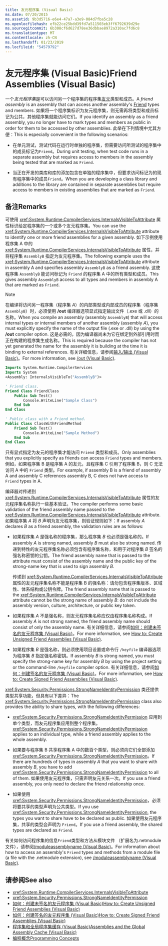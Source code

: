 ```yaml
---
title: 友元程序集 (Visual Basic)
ms.date: 07/20/2015
ms.assetid: 9b3d5716-e6e4-47a7-a3e9-084d7fba5c28
ms.openlocfilehash: efb22ce25bdd39fd7a511503eb3ff6792639d29e
ms.sourcegitcommit: 6b308cf6d627d78ee36dbbae8972a310ac7fd6c8
ms.translationtype: MT
ms.contentlocale: zh-CN
ms.lasthandoff: 01/23/2019
ms.locfileid: "54579792"
---
```

# <a name="friend-assemblies-visual-basic"></a><span data-ttu-id="32d22-102">友元程序集 (Visual Basic)</span><span class="sxs-lookup"><span data-stu-id="32d22-102">Friend Assemblies (Visual Basic)</span></span>
<span data-ttu-id="32d22-103">一个*友元程序集*是可以访问另一个程序集的程序集[友元](../../../../visual-basic/language-reference/modifiers/friend.md)类型和成员。</span><span class="sxs-lookup"><span data-stu-id="32d22-103">A *friend assembly* is an assembly that can access another assembly's [Friend](../../../../visual-basic/language-reference/modifiers/friend.md) types and members.</span></span> <span data-ttu-id="32d22-104">如果将一个程序集标识为友元程序集，则无需再将类型和成员标记为公共，其他程序集就能访问它们。</span><span class="sxs-lookup"><span data-stu-id="32d22-104">If you identify an assembly as a friend assembly, you no longer have to mark types and members as public in order for them to be accessed by other assemblies.</span></span> <span data-ttu-id="32d22-105">此举在下列情境中尤其方便：</span><span class="sxs-lookup"><span data-stu-id="32d22-105">This is especially convenient in the following scenarios:</span></span>  
  
-   <span data-ttu-id="32d22-106">在单元测试，测试代码在运行时单独的程序集，但需要访问所测试的程序集中的成员标记为`Friend`。</span><span class="sxs-lookup"><span data-stu-id="32d22-106">During unit testing, when test code runs in a separate assembly but requires access to members in the assembly being tested that are marked as `Friend`.</span></span>  
  
-   <span data-ttu-id="32d22-107">当正在开发的类库和库的添加包含在单独的程序集中，但要求访问标记为的现有程序集中的成员`Friend`。</span><span class="sxs-lookup"><span data-stu-id="32d22-107">When you are developing a class library and additions to the library are contained in separate assemblies but require access to members in existing assemblies that are marked as `Friend`.</span></span>  
  
## <a name="remarks"></a><span data-ttu-id="32d22-108">备注</span><span class="sxs-lookup"><span data-stu-id="32d22-108">Remarks</span></span>  
 <span data-ttu-id="32d22-109">可使用 <xref:System.Runtime.CompilerServices.InternalsVisibleToAttribute> 属性标识给定程序集的一个或多个友元程序集。</span><span class="sxs-lookup"><span data-stu-id="32d22-109">You can use the <xref:System.Runtime.CompilerServices.InternalsVisibleToAttribute> attribute to identify one or more friend assemblies for a given assembly.</span></span> <span data-ttu-id="32d22-110">如下示例使用程序集 A 中的 <xref:System.Runtime.CompilerServices.InternalsVisibleToAttribute> 属性，并将程序集 `AssemblyB` 指定为友元程序集。</span><span class="sxs-lookup"><span data-stu-id="32d22-110">The following example uses the <xref:System.Runtime.CompilerServices.InternalsVisibleToAttribute> attribute in assembly A and specifies assembly `AssemblyB` as a friend assembly.</span></span> <span data-ttu-id="32d22-111">这使程序集 `AssemblyB` 能访问标记为 `Friend` 的程序集 A 中的所有类型和成员。</span><span class="sxs-lookup"><span data-stu-id="32d22-111">This gives assembly `AssemblyB` access to all types and members in assembly A that are marked as `Friend`.</span></span>  
  
> [!NOTE]
>  <span data-ttu-id="32d22-112">在编译将访问另一程序集（程序集 *A*）的内部类型或内部成员的程序集（程序集 `AssemblyB`）时，必须使用 **/out** 编译器选项显式指定输出文件（.exe 或 .dll）的名称。</span><span class="sxs-lookup"><span data-stu-id="32d22-112">When you compile an assembly (assembly `AssemblyB`) that will access internal types or internal members of another assembly (assembly *A*), you must explicitly specify the name of the output file (.exe or .dll) by using the **/out** compiler option.</span></span> <span data-ttu-id="32d22-113">这是必需的，因为编译器尚未为它在绑定到外部引用时而正在构建的程序集生成名称。</span><span class="sxs-lookup"><span data-stu-id="32d22-113">This is required because the compiler has not yet generated the name for the assembly it is building at the time it is binding to external references.</span></span> <span data-ttu-id="32d22-114">有关详细信息，请参阅[输入/输出 (Visual Basic)](../../../../visual-basic/reference/command-line-compiler/out.md)。</span><span class="sxs-lookup"><span data-stu-id="32d22-114">For more information, see [/out (Visual Basic)](../../../../visual-basic/reference/command-line-compiler/out.md).</span></span>  
  
```vb  
Imports System.Runtime.CompilerServices  
Imports System  
<Assembly: InternalsVisibleTo("AssemblyB")>   
  
' Friend class.  
Friend Class FriendClass  
    Public Sub Test()  
        Console.WriteLine("Sample Class")  
    End Sub  
End Class  
  
' Public class with a Friend method.  
Public Class ClassWithFriendMethod  
    Friend Sub Test()  
        Console.WriteLine("Sample Method")  
    End Sub  
End Class  
```  
  
 <span data-ttu-id="32d22-115">只有显式指定为友元的程序集才能访问 `Friend` 类型和成员。</span><span class="sxs-lookup"><span data-stu-id="32d22-115">Only assemblies that you explicitly specify as friends can access `Friend` types and members.</span></span> <span data-ttu-id="32d22-116">例如，如果程序集 B 是程序集 A 的友元，且程序集 C 引用了程序集 B，则 C 无法访问 A 中的 `Friend` 类型。</span><span class="sxs-lookup"><span data-stu-id="32d22-116">For example, if assembly B is a friend of assembly A and assembly C references assembly B, C does not have access to `Friend` types in A.</span></span>  
  
 <span data-ttu-id="32d22-117">编译器对传递到 <xref:System.Runtime.CompilerServices.InternalsVisibleToAttribute> 属性的友元程序集名称执行一些基本验证。</span><span class="sxs-lookup"><span data-stu-id="32d22-117">The compiler performs some basic validation of the friend assembly name passed to the <xref:System.Runtime.CompilerServices.InternalsVisibleToAttribute> attribute.</span></span> <span data-ttu-id="32d22-118">如果程序集 *A* 将 *B* 声明为友元程序集，则验证规则如下：</span><span class="sxs-lookup"><span data-stu-id="32d22-118">If assembly *A* declares *B* as a friend assembly, the validation rules are as follows:</span></span>  
  
-   <span data-ttu-id="32d22-119">如果程序集 *A* 是强名称的程序集，那么程序集 *B* 也必须是强名称的。</span><span class="sxs-lookup"><span data-stu-id="32d22-119">If assembly *A* is strong named, assembly *B* must also be strong named.</span></span> <span data-ttu-id="32d22-120">传递到特性的友元程序集名称必须包含有程序集名称，和用于对程序集 *B* 签名的强名称密钥的公钥。</span><span class="sxs-lookup"><span data-stu-id="32d22-120">The friend assembly name that is passed to the attribute must consist of the assembly name and the public key of the strong-name key that is used to sign assembly *B*.</span></span>  
  
     <span data-ttu-id="32d22-121">传递到 <xref:System.Runtime.CompilerServices.InternalsVisibleToAttribute> 属性的友元程序集名称不能是程序集 B 的强名称：请勿包含程序集版本、区域性、体系结构或公钥令牌。</span><span class="sxs-lookup"><span data-stu-id="32d22-121">The friend assembly name that is passed to the <xref:System.Runtime.CompilerServices.InternalsVisibleToAttribute> attribute cannot be the strong name of assembly *B*: do not include the assembly version, culture, architecture, or public key token.</span></span>  
  
-   <span data-ttu-id="32d22-122">如果程序集 *A* 不是强名称，则友元程序集名称应仅由程序集名称构成。</span><span class="sxs-lookup"><span data-stu-id="32d22-122">If assembly *A* is not strong named, the friend assembly name should consist of only the assembly name.</span></span> <span data-ttu-id="32d22-123">有关详细信息，请参阅[如何：创建未签名的友元程序集 (Visual Basic)](../../../../visual-basic/programming-guide/concepts/assemblies-gac/how-to-create-unsigned-friend-assemblies.md)。</span><span class="sxs-lookup"><span data-stu-id="32d22-123">For more information, see [How to: Create Unsigned Friend Assemblies (Visual Basic)](../../../../visual-basic/programming-guide/concepts/assemblies-gac/how-to-create-unsigned-friend-assemblies.md).</span></span>  
  
-   <span data-ttu-id="32d22-124">如果程序集 *B* 是强名称，则必须使用项目设置或命令行 `/keyfile` 编译器选项为程序集 *B* 指定强名称密钥。</span><span class="sxs-lookup"><span data-stu-id="32d22-124">If assembly *B* is strong named, you must specify the strong-name key for assembly *B* by using the project setting or the command-line `/keyfile` compiler option.</span></span> <span data-ttu-id="32d22-125">有关详细信息，请参阅[如何：创建签名的友元程序集 (Visual Basic)](../../../../visual-basic/programming-guide/concepts/assemblies-gac/how-to-create-signed-friend-assemblies.md)。</span><span class="sxs-lookup"><span data-stu-id="32d22-125">For more information, see [How to: Create Signed Friend Assemblies (Visual Basic)](../../../../visual-basic/programming-guide/concepts/assemblies-gac/how-to-create-signed-friend-assemblies.md).</span></span>  
  
 <span data-ttu-id="32d22-126"><xref:System.Security.Permissions.StrongNameIdentityPermission> 类还提供类型共享功能，但具有以下差异：</span><span class="sxs-lookup"><span data-stu-id="32d22-126">The <xref:System.Security.Permissions.StrongNameIdentityPermission> class also provides the ability to share types, with the following differences:</span></span>  
  
-   <span data-ttu-id="32d22-127"><xref:System.Security.Permissions.StrongNameIdentityPermission> 应用到单个类型，而友元程序集应用到整个程序集。</span><span class="sxs-lookup"><span data-stu-id="32d22-127"><xref:System.Security.Permissions.StrongNameIdentityPermission> applies to an individual type, while a friend assembly applies to the whole assembly.</span></span>  
  
-   <span data-ttu-id="32d22-128">如果要与程序集 B 共享程序集 A 中的数百个类型，则必须向它们全部添加 <xref:System.Security.Permissions.StrongNameIdentityPermission>。</span><span class="sxs-lookup"><span data-stu-id="32d22-128">If there are hundreds of types in assembly *A* that you want to share with assembly *B*, you have to add <xref:System.Security.Permissions.StrongNameIdentityPermission> to all of them.</span></span> <span data-ttu-id="32d22-129">如果使用友元程序集，只需声明友元关系一次。</span><span class="sxs-lookup"><span data-stu-id="32d22-129">If you use a friend assembly, you only need to declare the friend relationship once.</span></span>  
  
-   <span data-ttu-id="32d22-130">如果使用 <xref:System.Security.Permissions.StrongNameIdentityPermission>，必须将要共享的类型声明为公共类型。</span><span class="sxs-lookup"><span data-stu-id="32d22-130">If you use <xref:System.Security.Permissions.StrongNameIdentityPermission>, the types you want to share have to be declared as public.</span></span> <span data-ttu-id="32d22-131">如果使用友元程序集，共享的类型会声明为 `Friend`。</span><span class="sxs-lookup"><span data-stu-id="32d22-131">If you use a friend assembly, the shared types are declared as `Friend`.</span></span>  
  
 <span data-ttu-id="32d22-132">有关如何访问程序集的信息`Friend`类型和方法从模块文件 （扩展名为.netmodule 文件），请参阅[/moduleassemblyname (Visual Basic)](../../../../visual-basic/reference/command-line-compiler/moduleassemblyname.md)。</span><span class="sxs-lookup"><span data-stu-id="32d22-132">For information about how to access an assembly's `Friend` types and methods from a module file (a file with the .netmodule extension), see [/moduleassemblyname (Visual Basic)](../../../../visual-basic/reference/command-line-compiler/moduleassemblyname.md).</span></span>  
  
## <a name="see-also"></a><span data-ttu-id="32d22-133">请参阅</span><span class="sxs-lookup"><span data-stu-id="32d22-133">See also</span></span>
- <xref:System.Runtime.CompilerServices.InternalsVisibleToAttribute>
- <xref:System.Security.Permissions.StrongNameIdentityPermission>
- [<span data-ttu-id="32d22-134">如何：创建未签名的友元程序集 (Visual Basic)</span><span class="sxs-lookup"><span data-stu-id="32d22-134">How to: Create Unsigned Friend Assemblies (Visual Basic)</span></span>](../../../../visual-basic/programming-guide/concepts/assemblies-gac/how-to-create-unsigned-friend-assemblies.md)
- [<span data-ttu-id="32d22-135">如何：创建签名的友元程序集 (Visual Basic)</span><span class="sxs-lookup"><span data-stu-id="32d22-135">How to: Create Signed Friend Assemblies (Visual Basic)</span></span>](../../../../visual-basic/programming-guide/concepts/assemblies-gac/how-to-create-signed-friend-assemblies.md)
- [<span data-ttu-id="32d22-136">程序集和全局程序集缓存 (Visual Basic)</span><span class="sxs-lookup"><span data-stu-id="32d22-136">Assemblies and the Global Assembly Cache (Visual Basic)</span></span>](../../../../visual-basic/programming-guide/concepts/assemblies-gac/index.md)
- [<span data-ttu-id="32d22-137">编程概念</span><span class="sxs-lookup"><span data-stu-id="32d22-137">Programming Concepts</span></span>](../../../../visual-basic/programming-guide/concepts/index.md)
